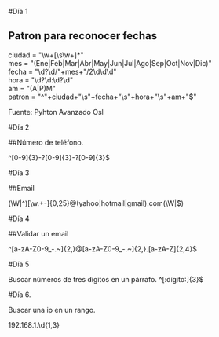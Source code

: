 #Día 1
  
## Patron para reconocer fechas  

ciudad = "\w+[\s\w+]*"  
mes = "(Ene|Feb|Mar|Abr|May|Jun|Jul|Ago|Sep|Oct|Nov|Dic)"  
fecha = "\d?\d\/"+mes+"\/2\d\d\d"  
hora = "\d?\d:\d?\d"  
am = "(A|P)M"  
patron = "^"+ciudad+"\s"+fecha+"\s"+hora+"\s"+am+"$"  
  
Fuente: Pyhton Avanzado Osl  

#Día 2  
  
##Número de teléfono.  
  
^[0-9]{3}-?[0-9]{3}-?[0-9]{3}$   
  
#Día 3 
  
##Email  

(\W|^)[\w.+\-]{0,25}@(yahoo|hotmail|gmail)\.com(\W|$)  

#Día 4 
  
##Validar un email  
  
^[a-zA-Z0-9_\-\.~]{2,}@[a-zA-Z0-9_\-\.~]{2,}\.[a-zA-Z]{2,4}$  
  
#Día 5

Buscar números de tres digitos en un párrafo.
^[:dígito:]{3}$

#Día 6. 
  
Buscar una ip en un rango. 

 192\.168\.1\.\d{1,3} 
 
